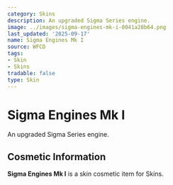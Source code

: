 ```yaml
---
category: Skins
description: An upgraded Sigma Series engine.
image: ../images/sigma-engines-mk-i-0041a28b64.png
last_updated: '2025-09-17'
name: Sigma Engines Mk I
source: WFCD
tags:
- Skin
- Skins
tradable: false
type: Skin
---
```


# Sigma Engines Mk I

An upgraded Sigma Series engine.

## Cosmetic Information

**Sigma Engines Mk I** is a skin cosmetic item for Skins.

